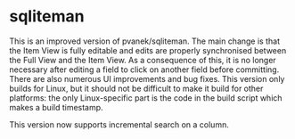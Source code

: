 # sqliteman

This is an improved version of pvanek/sqliteman. The main change is that the Item View is fully editable and edits are properly synchronised between the Full View and the Item View. As a consequence of this, it is no longer necessary after editing a field to click on another field before committing. There are also numerous UI improvements and bug fixes. This version only builds for Linux, but it should not be difficult to make it build for other platforms: the only Linux-specific part is the code in the build script which makes a build timestamp.

This version now supports incremental search on a column.
